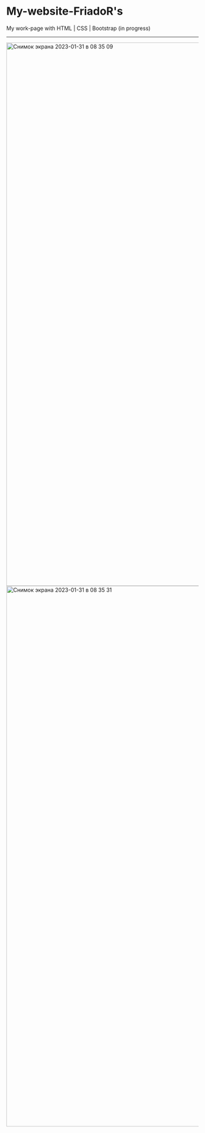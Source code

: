 # My-website-FriadoR's                                   
My work-page with HTML | CSS | Bootstrap (in progress)                           
_________________________________________________________________________
<img width="1421" alt="Снимок экрана 2023-01-31 в 08 35 09" src="https://user-images.githubusercontent.com/103481753/215674743-90fbc897-4413-469b-8ed8-43bb3526594f.png">
<img width="1414" alt="Снимок экрана 2023-01-31 в 08 35 31" src="https://user-images.githubusercontent.com/103481753/215674775-beae1fcc-6802-4827-8916-5b75c2e3216b.png">



